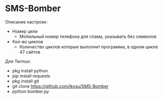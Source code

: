 # SMS-Bomber

Описание настроек:
- Номер цели
  - Мобильный номер телефона для спама, указывать без символов
- Кол-во циклов
  - Количество циклов которые выполнит программа, в одном цикле 47 сайтов


Для Termux:
- pkg install python
- pip install requests
- pkg install git
- git clone https://github.com/Ikysu/SMS-Bomber
- python bomber.py
